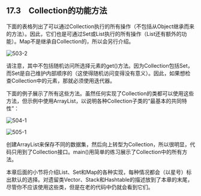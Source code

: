## 17.3　Collection的功能方法

下面的表格列出了可以通过Collection执行的所有操作（不包括从Object继承而来的方法）。因此，它们也是可通过Set或List执行的所有操作（List还有额外的功能）。Map不是继承自Collection的，所以会另行介绍。

![503-2](../Images/image03392.jpeg)

请注意，其中不包括随机访问所选择元素的get()方法。因为Collection包括Set，而Set是自己维护内部顺序的（这使得随机访问变得没有意义）。因此，如果想检查Collection中的元素，那就必须使用迭代器。

下面的例子展示了所有这些方法。虽然任何实现了Collection的类都可以使用这些方法，但示例中使用ArrayList，以说明各种Collection子类的“最基本的共同特性”：

![504-1](../Images/image03393.jpeg)

![505-1](../Images/image03394.jpeg)

创建ArrayList来保存不同的数据集，然后向上转型为Collection，所以很明显，代码只用到了Collection接口。main()用简单的练习展示了Collection中的所有方法。

本章后面的小节将介绍List、Set和Map的各种实现，每种情况都会（以星号）标出默认的选择。对遗留类Vector、Stack和Hashtable的描述放到了本章的末尾，尽管你不应该使用这些类，但是在老的代码中仍就会看到它们。